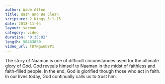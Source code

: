 ```yaml
---
author: Wade Allen
title: Wash and Be Clean
scripture: 2 Kings 5:1-15
date: 2018-11-04
layout: sermon
category: video
duration: '0:35:02' 
length: 50463850
video_url: TD7Ngw6DYPI
---
```


The story of Naaman is one of difficult circumstances used for the ultimate glory of God. God reveals himself to Naaman in the midst of faithless and faith-filled people. In the end, God is glorified though those who act in faith. In our lives today, God continually calls us to trust him.
